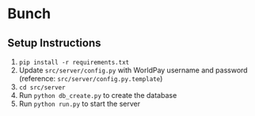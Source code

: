 # Bunch

## Setup Instructions
1. `pip install -r requirements.txt`
2. Update `src/server/config.py` with WorldPay username and password (reference: `src/server/config.py.template`)
3. `cd src/server`
4. Run `python db_create.py` to create the database
5. Run `python run.py` to start the server
